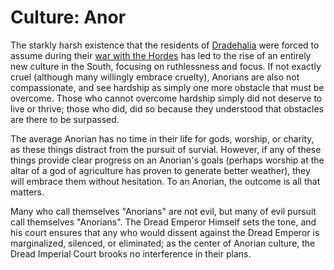 # Culture: Anor
The starkly harsh existence that the residents of [Dradehalia](/Geography/Dradehalia.md) were forced to assume during their [war with the Hordes](/History/Modern.md) has led to the rise of an entirely new culture in the South, focusing on ruthlessness and focus. If not exactly cruel (although many willingly embrace cruelty), Anorians are also not compassionate, and see hardship as simply one more obstacle that must be overcome. Those who cannot overcome hardship simply did not deserve to live or thrive; those who did, did so because they understood that obstacles are there to be surpassed.

The average Anorian has no time in their life for gods, worship, or charity, as these things distract from the pursuit of survial. However, if any of these things provide clear progress on an Anorian's goals (perhaps worship at the altar of a god of agriculture has proven to generate better weather), they will embrace them without hesitation. To an Anorian, the outcome is all that matters.

Many who call themselves "Anorians" are not evil, but many of evil pursuit call themselves "Anorians". The Dread Emperor Himself sets the tone, and his court ensures that any who would dissent against the Dread Emperor is marginalized, silenced, or eliminated; as the center of Anorian culture, the Dread Imperial Court brooks no interference in their plans.

